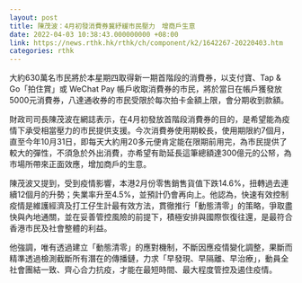 ```yaml
---
layout: post
title: 陳茂波：4月初發消費券冀紓緩市民壓力　增商戶生意
date: 2022-04-03 10:38:43.000000000 +08:00
link: https://news.rthk.hk/rthk/ch/component/k2/1642267-20220403.htm
categories: rthk
---
```


大約630萬名市民將於本星期四取得新一期首階段的消費券，以支付寶、Tap & Go「拍住賞」或 WeChat Pay 帳戶收取消費券的市民，將於當日在帳戶獲發放5000元消費券，八達通收券的市民受限於每次拍卡金額上限，會分期收到款額。

財政司司長陳茂波在網誌表示，在4月初發放首階段消費券的目的，是希望能為疫情下承受相當壓力的市民提供支援。今次消費券使用期較長，使用期限約7個月，直至今年10月31日，即每天大約用20多元便肯定能在限期前用完，為市民提供了較大的彈性，不須急於外出消費，亦希望有助延長這筆總額達300億元的公帑，為市場所帶來正面效應，增加商戶的生意。

陳茂波又提到，受到疫情影響，本港2月份零售銷售貨值下跌14.6%，扭轉過去連續12個月的升勢；失業率升至4.5%，並預計仍會再向上。他認為，快速有效控制疫情是維護經濟及打工仔生計最有效方法，貫徹推行「動態清零」的策略，爭取盡快與內地通關，並在妥善管控風險的前提下，積極安排與國際恢復往還，是最符合香港市民及社會整體的利益。

他強調，唯有透過建立「動態清零」的應對機制，不斷因應疫情變化調整，果斷而精準透過檢測截斷所有潛在的傳播鏈，力求「早發現、早隔離、早治療」，動員全社會團結一致、齊心合力抗疫，才能在最短時間、最大程度管控及遏住疫情。
